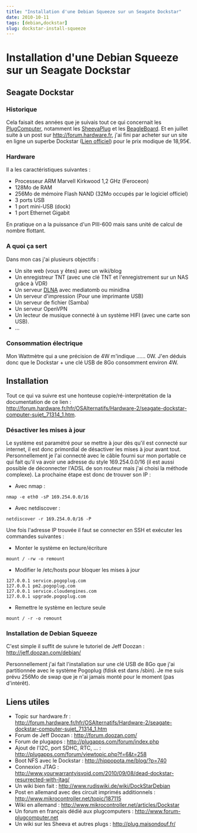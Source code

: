 ```yaml
---
title: "Installation d'une Debian Squeeze sur un Seagate Dockstar"
date: 2010-10-11
tags: [debian,dockstar]
slug: dockstar-install-squeeze
---
```

# Installation d'une Debian Squeeze sur un Seagate Dockstar

## Seagate Dockstar

### Historique

Cela faisait des années que je suivais tout ce qui concernait les [PlugComputer](http://fr.wikipedia.org/wiki/Special:Search?search=PlugComputer), notamment les [SheevaPlug](http://fr.wikipedia.org/wiki/Special:Search?search=SheevaPlug) et les [BeagleBoard](http://fr.wikipedia.org/wiki/Special:Search?search=BeagleBoard). Et en juillet suite à un post sur http://forum.hardware.fr, j'ai fini par acheter sur un site en ligne un superbe Dockstar ([Lien officiel](http://www.seagate.com/www/fr-fr/products/network_storage/freeagent_dockstar/)) pour le prix modique de 18,95€. 

### Hardware

Il a les caractéristiques suivantes :

* Processeur ARM Marvell Kirkwood 1,2 GHz (Feroceon)
* 128Mo de RAM
* 256Mo de mémoire Flash NAND (32Mo occupés par le logiciel officiel)
* 3 ports USB
* 1 port mini-USB (dock)
* 1 port Ethernet Gigabit

En pratique on a la puissance d'un PIII-600 mais sans unité de calcul de nombre flottant.

### A quoi ça sert

Dans mon cas j'ai plusieurs objectifs :

* Un site web (vous y êtes) avec un wiki/blog
* Un enregistreur TNT (avec une clé TNT et l'enregistrement sur un NAS grâce à VDR)
* Un serveur [DLNA](http://fr.wikipedia.org/wiki/Special:Search?search=DLNA) avec mediatomb ou minidlna
* Un serveur d'impression (Pour une imprimante USB)
* Un serveur de fichier (Samba)
* Un serveur OpenVPN
* Un lecteur de musique connecté à un système HIFI (avec une carte son USB).
* ...

### Consommation électrique

Mon Wattmètre qui a une précision de 4W m'indique ...... 0W. J'en déduis donc que le Dockstar + une clé USB de 8Go consomment environ 4W.

## Installation

Tout ce qui va suivre est une honteuse copie/ré-interprétation de la documentation de ce lien : http://forum.hardware.fr/hfr/OSAlternatifs/Hardware-2/seagate-dockstar-computer-sujet_71314_1.htm.

### Désactiver les mises à jour

Le système est paramétré pour se mettre à jour dès qu'il est connecté sur internet, il est donc primordial de désactiver les mises à jour avant tout. Personnellement je l'ai connecté avec le câble fourni sur mon portable ce qui fait qu'il va avoir une adresse du style 169.254.0.0/16 (il est aussi possible de déconnecter l'ADSL de son routeur mais j'ai choisi la méthode complexe). La prochaine étape est donc de trouver son IP :

* Avec nmap :

```
nmap -e eth0 -sP 169.254.0.0/16
```

* Avec netdiscover :

```
netdiscover -r 169.254.0.0/16 -P
```
Une fois l'adresse IP trouvée il faut se connecter en SSH et exécuter les commandes suivantes :

* Monter le système en lecture/écriture

```
mount / -rw -o remount
```

* Modifier le /etc/hosts pour bloquer les mises à jour

```
127.0.0.1 service.pogoplug.com
127.0.0.1 pm2.pogoplug.com
127.0.0.1 service.cloudengines.com
127.0.0.1 upgrade.pogoplug.com
```

* Remettre le système en lecture seule

```
mount / -r -o remount
```

### Installation de Debian Squeeze

C'est simple il suffit de suivre le tutoriel de Jeff Doozan : http://jeff.doozan.com/debian/

Personnellement j'ai fait l'installation sur une clé USB de 8Go que j'ai partitionnée avec le système Pogoplug (fdisk est dans /sbin). Je me suis prévu 256Mo de swap que je n'ai jamais monté pour le moment (pas d'intérêt).

## Liens utiles

* Topic sur hardware.fr : http://forum.hardware.fr/hfr/OSAlternatifs/Hardware-2/seagate-dockstar-computer-sujet_71314_1.htm
* Forum de Jeff Doozan : http://forum.doozan.com/
* Forum de plugapps : http://plugapps.com/forum/index.php
* Ajout de l'I2C, port SDHC, RTC, ... : http://plugapps.com/forum/viewtopic.php?f=6&t=258
* Boot NFS avec le Dockstar : http://hippopota.me/blog/?p=740
* Connexion JTAG : http://www.yourwarrantyisvoid.com/2010/09/08/dead-dockstar-resurrected-with-jtag/ 
* Un wiki bien fait : http://www.rudiswiki.de/wiki/DockStarDebian
* Post en allemand avec des circuit imprimés additionnels : http://www.mikrocontroller.net/topic/187115
* Wiki en allemand : http://www.mikrocontroller.net/articles/Dockstar
* Un forum en français dédié aux plugcomputers : http://www.forum-plugcomputer.net
* Un wiki sur les Sheeva et autres plugs : http://plug.maisondouf.fr/

